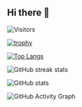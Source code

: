 ## Hi there 👋

![Visitors](https://komarev.com/ghpvc/?username=Amon-mamon&color=green&style=flat-square&label=Profile%20Views)

[![trophy](https://github-profile-trophy.vercel.app/?username=Amon-mamon)](https://github.com/ryo-ma/github-profile-trophy)

[![Top Langs](https://github-readme-stats.vercel.app/api/top-langs/?username=Amon-mamon)](https://github.com/anuraghazra/github-readme-stats)

![GitHub streak stats](https://streak-stats.demolab.com/?user=Amon-mamon) 

![GitHub stats](https://github-readme-stats.vercel.app/api?username=Amon-mamon&show_icons=true&count_private=true)

![GitHub Activity Graph](https://github-readme-activity-graph.vercel.app/graph?username=Amon-mamon&theme=github-compact)

